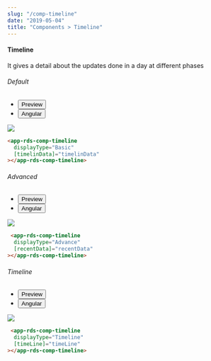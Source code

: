 ```yaml
---
slug: "/comp-timeline"
date: "2019-05-04"
title: "Components > Timeline"
---
```


<!-- CSS only -->
<link href="https://cdn.jsdelivr.net/npm/bootstrap@5.1.3/dist/css/bootstrap.min.css" rel="stylesheet" integrity="sha384-1BmE4kWBq78iYhFldvKuhfTAU6auU8tT94WrHftjDbrCEXSU1oBoqyl2QvZ6jIW3" crossorigin="anonymous">
<link rel="stylesheet" href="../../../../../../../raaghu/src/assets/css/style-elements.css">
<link rel="stylesheet" href="../../../../../../../raaghu/src/assets/css/main.css">


#### Timeline

<p>It gives a detail about the updates done in a day at different phases </p>

<section class="py-4">
<h6>Default</h6>
    <div class="py-3">
      <div class="cust-tabs">
        <ul class="nav nav-tabs" id="myTab" role="tablist">
          <li class="nav-item" role="presentation">
            <button class="nav-link active" id="PreviewBasic-tab" data-bs-toggle="tab" data-bs-target="#PreviewBasic" type="button" role="tab" aria-controls="PreviewBasic" aria-selected="true">Preview </button>
          </li>
          <li class="nav-item" role="presentation">
            <button class="nav-link" id="AngularBasic-tab" data-bs-toggle="tab" data-bs-target="#AngularBasic" type="button" role="tab" aria-controls="AngularBasic" aria-selected="false"><i class="bi bi-code-slash" style="font-size:1.0rem"></i>Angular</button>
          </li>
        </ul>
      </div>
      <div class="tab-content card border" id="myTabContent">
        <div class="tab-pane fade show active" id="PreviewBasic" role="tabpanel" aria-labelledby="PreviewBasic-tab">
         <div class="contents  p-5">
              <div class="row">
              <div class="col-md-12">
                  <img src="/images/timeline-basic.png" class="img-fluid w-50">
            </div>
          </div>
  </div>
        </div>
        <div class="tab-pane fade show" id="AngularBasic" role="tabpanel" aria-labelledby="AngularBasic-tab">
          <div class="contents bg-code">
<div class="row m-0">

```html
<app-rds-comp-timeline
  displayType="Basic"
  [timelinData]="timelinData"
></app-rds-comp-timeline>
```
</div>
</div>
  </div>
        </div>
      </div>
    </div>
  </section>
   
  <section class="py-4">
    <h6>Advanced</h6>
    <div class="py-3">
      <div class="cust-tabs">
        <ul class="nav nav-tabs" id="myTab" role="tablist">
          <li class="nav-item" role="presentation">
            <button class="nav-link active" id="PreviewBasic1-tab" data-bs-toggle="tab" data-bs-target="#PreviewBasic1" type="button" role="tab" aria-controls="PreviewBasic" aria-selected="true">Preview </button>
          </li>
          <li class="nav-item" role="presentation">
            <button class="nav-link" id="AngularBasic1-tab" data-bs-toggle="tab" data-bs-target="#AngularBasic1" type="button" role="tab" aria-controls="AngularBasic" aria-selected="false"><i class="bi bi-code-slash" style="font-size:1.0rem"></i>Angular</button>
          </li>
        </ul>
      </div>
      <div class="tab-content card border" id="myTabContent">
        <div class="tab-pane fade show active" id="PreviewBasic1" role="tabpanel" aria-labelledby="PreviewBasic1-tab">
         <div class="contents  p-5">
              <div class="row">
                   <div class="col-md-12">
                  <img src="/images/timeline-advanced.png" class="img-fluid w-50">
            </div>
            </div>
          
  </div>
        </div>
        <div class="tab-pane fade show" id="AngularBasic1" role="tabpanel" aria-labelledby="AngularBasic1-tab">
          <div class="contents bg-code">
<div class="row m-0">

```html
 <app-rds-comp-timeline
  displayType="Advance"
  [recentData]="recentData"
></app-rds-comp-timeline>
```
</div>
</div>
  </div>
        </div>
      </div>
    </div>
  </section>

  <section class="py-4">
    <h6>Timeline</h6>
    <div class="py-3">
      <div class="cust-tabs">
        <ul class="nav nav-tabs" id="myTab" role="tablist">
          <li class="nav-item" role="presentation">
            <button class="nav-link active" id="PreviewBasic2-tab" data-bs-toggle="tab" data-bs-target="#PreviewBasic2" type="button" role="tab" aria-controls="PreviewBasic" aria-selected="true">Preview </button>
          </li>
          <li class="nav-item" role="presentation">
            <button class="nav-link" id="AngularBasic2-tab" data-bs-toggle="tab" data-bs-target="#AngularBasic2" type="button" role="tab" aria-controls="AngularBasic" aria-selected="false"><i class="bi bi-code-slash" style="font-size:1.0rem"></i>Angular</button>
          </li>
        </ul>
      </div>
      <div class="tab-content card border" id="myTabContent">
        <div class="tab-pane fade show active" id="PreviewBasic2" role="tabpanel" aria-labelledby="PreviewBasic2-tab">
         <div class="contents  p-5">
              <div class="row">
              <div class="col-md-12">
                  <img src="/images/timeline.png" class="img-fluid w-50">
            </div>
          </div> 
  </div>
        </div>
        <div class="tab-pane fade show" id="AngularBasic2" role="tabpanel" aria-labelledby="AngularBasic2-tab">
          <div class="contents bg-code">
<div class="row m-0">

```html
 <app-rds-comp-timeline
  displayType="Timeline"
  [timeLine]="timeLine"
></app-rds-comp-timeline>
```
</div>
</div>
  </div>
        </div>
      </div>
    </div>
  </section>  